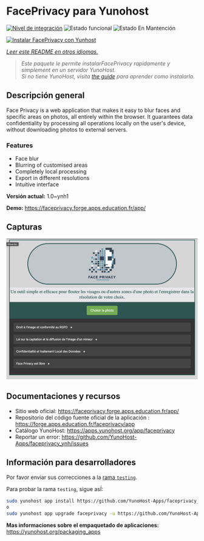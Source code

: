 <!--
Este archivo README esta generado automaticamente<https://github.com/YunoHost/apps/tree/master/tools/readme_generator>
No se debe editar a mano.
-->

# FacePrivacy para Yunohost

[![Nivel de integración](https://apps.yunohost.org/badge/integration/faceprivacy)](https://ci-apps.yunohost.org/ci/apps/faceprivacy/)
![Estado funcional](https://apps.yunohost.org/badge/state/faceprivacy)
![Estado En Mantención](https://apps.yunohost.org/badge/maintained/faceprivacy)

[![Instalar FacePrivacy con Yunhost](https://install-app.yunohost.org/install-with-yunohost.svg)](https://install-app.yunohost.org/?app=faceprivacy)

*[Leer este README en otros idiomas.](./ALL_README.md)*

> *Este paquete le permite instalarFacePrivacy rapidamente y simplement en un servidor YunoHost.*  
> *Si no tiene YunoHost, visita [the guide](https://yunohost.org/install) para aprender como instalarla.*

## Descripción general

Face Privacy is a web application that makes it easy to blur faces and specific areas on photos, all entirely within the browser. It guarantees data confidentiality by processing all operations locally on the user's device, without downloading photos to external servers.

### Features

- Face blur
- Blurring of customised areas
- Completely local processing
- Export in different resolutions 
- Intuitive interface


**Versión actual:** 1.0~ynh1

**Demo:** <https://faceprivacy.forge.apps.education.fr/app/>

## Capturas

![Captura de FacePrivacy](./doc/screenshots/screenshot.png)

## Documentaciones y recursos

- Sitio web oficial: <https://faceprivacy.forge.apps.education.fr/app/>
- Repositorio del código fuente oficial de la aplicación : <https://forge.apps.education.fr/faceprivacy/app>
- Catálogo YunoHost: <https://apps.yunohost.org/app/faceprivacy>
- Reportar un error: <https://github.com/YunoHost-Apps/faceprivacy_ynh/issues>

## Información para desarrolladores

Por favor enviar sus correcciones a la [rama `testing`](https://github.com/YunoHost-Apps/faceprivacy_ynh/tree/testing).

Para probar la rama `testing`, sigue asÍ:

```bash
sudo yunohost app install https://github.com/YunoHost-Apps/faceprivacy_ynh/tree/testing --debug
o
sudo yunohost app upgrade faceprivacy -u https://github.com/YunoHost-Apps/faceprivacy_ynh/tree/testing --debug
```

**Mas informaciones sobre el empaquetado de aplicaciones:** <https://yunohost.org/packaging_apps>

